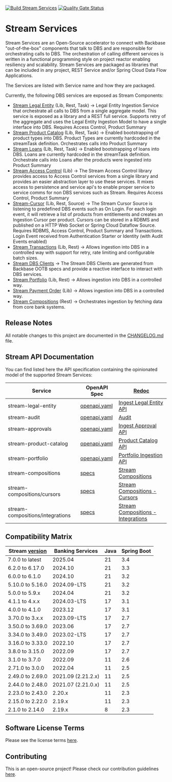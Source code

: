 [![Build Stream Services](https://github.com/Backbase/stream-services/actions/workflows/build.yml/badge.svg)](https://github.com/Backbase/stream-services/actions/workflows/build.yml)
[![Quality Gate Status](https://sonarcloud.io/api/project_badges/measure?project=com.backbase.stream%3Astream-services&metric=alert_status)](https://sonarcloud.io/dashboard?id=com.backbase.stream%3Astream-services)
# Stream Services
Stream Services are an Open-Source accelerator to connect with Backbase "out-of-the-box" components that talk to DBS and are responsible for orchestrating calls to DBS. 
The orchestration of calling different services is written in a functional programming style on project reactor enabling resiliency and scalability. 
Stream Services are packaged as libraries that can be included in any project, REST Service and/or Spring Cloud Data Flow Applications.

The Services are listed with Service name and how they are packaged.

Currently, the following DBS services are exposed as Stream Components:
* [Stream Legal Entity](stream-legal-entity) (Lib, Rest, Task) → Legal Entity Ingestion Service that orchestrate all calls to DBS from a single aggregate model. This service is exposed as a library and a REST full service. Supports retry of the aggregate and uses the Legal Entity Ingestion Model to have a single interface into DBS. Requires Access Control, Product Summary
* [Stream Product Catalog](stream-product-catalog) (Lib, Rest, Task) → Enabled bootstrapping of product types into DBS. Product Types are currently hardcoded in the streamTask definition. Orchestrates calls into Product Summary
* [Stream Loans](stream-loans) (Lib, Rest, Task) → Enabled bootstrapping of loans into DBS. Loans are currently hardcoded in the streamTask definition. Orchestrate calls into Loans after the products were ingested into Product Summary
* [Stream Access Control](stream-access-control) (Lib) → The Stream Access Control library provides access to Access Control services from a single library and provides an easier abstraction layer to use these services. It mixes access to persistence and service api's to enable proper service to service comms for non DBS services such as Stream. Requires Access Control, Product Summary
* [Stream-Cursor](stream-cursor) (Lib, Rest, Source)  → The Stream Cursor Source is listening to predefined DBS events such as On Login. For each login event, it will retrieve a list of products from entitlements and creates an Ingestion Cursor per product. Cursors can be stored in a RDBMS and published on a HTTP Web Socket or Spring Cloud Dataflow Source. Requires RDBMS, Access Control, Product Summary and Transactions. Login Event received from Authentication Starter or Identity (with Audit Events enabled)
* [Stream Transactions](stream-transactions) (Lib, Rest) → Allows ingestion into DBS in a controlled way with support for retry, rate limiting and configurable batch sizes. 
* [Stream DBS Clients](stream-dbs-clients) -> The Stream DBS Clients are generated from Backbase OOTB specs and provide a reactive interface to interact with DBS services.
* [Stream Portfolio](stream-portfolio) (Lib, Rest) → Allows ingestion into DBS in a controlled way.
* [Stream Payment Order](stream-portfolio) (Lib) → Allows ingestion into DBS in a controlled way.
* [Stream Compositions](stream-compositions) (Rest) → Orchestrates ingestion by fetching data from core bank systems.

## Release Notes

All notable changes to this project are documented in the [CHANGELOG.md](CHANGELOG.md) file.

## Stream API Documentation

You can find listed here the API specification containing the opinionated model of the supported Stream Services:

| Service                          | OpenAPI Spec                                            | [Redoc](https://github.com/Redocly/redoc)                                                                                                  |
|----------------------------------|---------------------------------------------------------|--------------------------------------------------------------------------------------------------------------------------------------------|
| stream-legal-entity              | [openapi.yaml](api/stream-legal-entity/openapi.yaml)    | [Ingest Legal Entity API](https://engineering.backbase.com/stream-services/api/stream-legal-entity/index.html)                             |
| stream-audit                     | [openapi.yaml](api/stream-audit/openapi.yaml)           | [Audit](https://engineering.backbase.com/stream-services/api/stream-audit/index.html)                                                      |
| stream-approvals                 | [openapi.yaml](api/stream-approvals/openapi.yaml)       | [Ingest Approval API](https://engineering.backbase.com/stream-services/api/stream-approvals/index.html)                                    |
| stream-product-catalog           | [openapi.yaml](api/stream-product-catalog/openapi.yaml) | [Product Catalog API](https://engineering.backbase.com/stream-services/api/stream-product-catalog/index.html)                              |
| stream-portfolio                 | [openapi.yaml](api/stream-portfolio/openapi.yaml)       | [Portfolio Ingestion API](https://engineering.backbase.com/stream-services/api/stream-portfolio/index.html)                                |
| stream-compositions              | [specs](stream-compositions/api/service-api)            | [Stream Compositions](https://engineering.backbase.com/stream-services/stream-compositions/api/service-api/index.html)                     |
| stream-compositions/cursors      | [specs](stream-compositions/api/cursors-api)            | [Stream Compositions - Cursors](https://engineering.backbase.com/stream-services/stream-compositions/api/cursors-api/index.html)           |
| stream-compositions/integrations | [specs](stream-compositions/api/integrations-api)       | [Stream Compositions - Integrations](https://engineering.backbase.com/stream-services/stream-compositions/api/integrations-api/index.html) |

## Compatibility Matrix

| Stream [version](https://github.com/Backbase/stream-services/releases)  | Banking Services   | Java | Spring Boot |
|-------------------------------------------------------------------------|--------------------|------|-------------|
| 7.0.0 to latest                                                         | 2025.04            | 21   | 3.4         |
| 6.2.0 to 6.17.0                                                         | 2024.10            | 21   | 3.3         |
| 6.0.0 to 6.1.0                                                          | 2024.10            | 21   | 3.2         |
| 5.10.0 to 5.16.0                                                        | 2024.09-LTS        | 21   | 3.2         |
| 5.0.0 to 5.9.x                                                          | 2024.04            | 21   | 3.2         |
| 4.1.1 to 4.x.x                                                          | 2024.03-LTS        | 17   | 3.1         |
| 4.0.0 to 4.1.0                                                          | 2023.12            | 17   | 3.1         |
| 3.70.0 to 3.x.x                                                         | 2023.09-LTS        | 17   | 2.7         |
| 3.50.0 to 3.69.0                                                        | 2023.06            | 17   | 2.7         |
| 3.34.0 to 3.49.0                                                        | 2023.02-LTS        | 17   | 2.7         |
| 3.16.0 to 3.33.0                                                        | 2022.10            | 17   | 2.7         |
| 3.8.0 to 3.15.0                                                         | 2022.09            | 17   | 2.7         |
| 3.1.0 to 3.7.0                                                          | 2022.09            | 11   | 2.6         |
| 2.71.0 to 3.0.0                                                         | 2022.04            | 11   | 2.5         |
| 2.49.0 to 2.69.0                                                        | 2021.09 (2.21.2.x) | 11   | 2.5         |
| 2.44.0 to 2.48.0                                                        | 2021.07 (2.21.0.x) | 11   | 2.5         |
| 2.23.0 to 2.43.0                                                        | 2.20.x             | 11   | 2.3         |
| 2.15.0 to 2.22.0                                                        | 2.19.x             | 11   | 2.3         |
| 2.1.0 to 2.14.0                                                         | 2.19.x             | 8    | 2.3         |

## Software License Terms
Please see the license terms [here](LICENSE.txt).

## Contributing
This is an open-source project! Please check our contribution guidelines [here](CONTRIBUTING.md).

